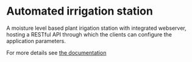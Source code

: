 # Automated irrigation station

A moisture level based plant irigation station with integrated webserver, hosting a RESTful API through which the clients can configure the application parameters.

For more details see [the documentation](doc/documentation.pdf)

